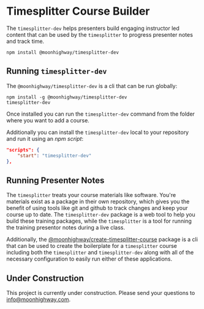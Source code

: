 # Timesplitter Course Builder

The `timesplitter-dev` helps presenters build engaging instructor led content that can be used by the `timesplitter` to progress presenter notes and track time.

```
npm install @moonhighway/timesplitter-dev
```

## Running `timesplitter-dev`

The `@moonhighway/timesplitter-dev` is a cli that can be run globally:

```
npm install -g @moonhighway/timesplitter-dev
timesplitter-dev
```

Once installed you can run the `timesplitter-dev` command from the folder where you want to add a course.

Additionally you can install the `timesplitter-dev` local to your repository and run it using an _npm script_:

```json
"scripts": {
    "start": "timesplitter-dev"
},
```

## Running Presenter Notes

The `timesplitter` treats your course materials like software. You're materials exist as a package in their own repository, which gives you the benefit of using tools like git and github to track changes and keep your course up to date. The `timesplitter-dev` package is a web tool to help you build these training packages, while the `timesplitter` is a tool for running the training presentor notes during a live class.

Additionally, the [@moonhighway/create-timesplitter-course](https://www.npmjs.com/package/@moonhighway/timesplitter-dev) package is a cli that can be used to create the boilerplate for a `timesplitter` course including both the `timesplitter` and `timesplitter-dev` along with all of the necessary configuration to easily run either of these applications.

## Under Construction

This project is currently under construction. Please send your questions to [info@moonhighway.com](info@moonhighway.com).
